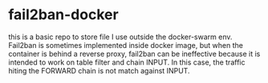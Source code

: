 # fail2ban-docker

this is a basic repo to store file I use outside the docker-swarm env. Fail2ban is sometimes implemented inside docker image, but when the container is behind a reverse proxy, fail2ban can be ineffective because it is intended to work on table filter and chain INPUT. In this case, the traffic hiting the FORWARD chain is not match against INPUT.
